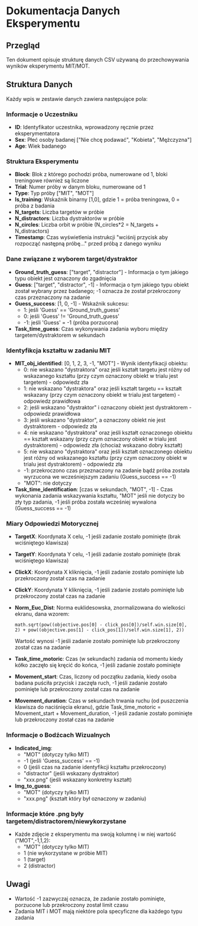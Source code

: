 # Dokumentacja Danych Eksperymentu

## Przegląd
Ten dokument opisuje strukturę danych CSV używaną do przechowywania wyników eksperymentu MIT/MOT. 

## Struktura Danych
Każdy wpis w zestawie danych zawiera następujące pola:

### Informacje o Uczestniku
- **ID**: Identyfikator uczestnika, wprowadzony ręcznie przez eksperymentatora
- **Sex**: Płeć osoby badanej ["Nie chcę podawać", "Kobieta", "Mężczyzna"]
- **Age**: Wiek badanego

### Struktura Eksperymentu
- **Block**: Blok z którego pochodzi próba, numerowane od 1, bloki treningowe również są liczone
- **Trial**: Numer próby w danym bloku, numerowane od 1
- **Type**: Typ próby ["MIT", "MOT"]
- **Is_training**: Wskaźnik binarny [1,0], gdzie 1 = próba treningowa, 0 = próba z badania
- **N_targets**: Liczba targetów w próbie
- **N_distractors**: Liczba dystraktorów w próbie
- **N_circles**: Liczba orbit w próbie (N_circles*2 = N_targets + N_distractors)
- **Timestamp**: Czas wyświetlenia instrukcji "wciśnij przycisk aby rozpocząć następną próbę..." przed próbą z danego wyniku

### Dane związane z wyborem target/dystraktor

- **Ground_truth_guess**: ["target", "distractor"] - Informacja o tym jakiego typu obiekt jest oznaczony do zgadnięcia
- **Guess**: ["target", "distractor", -1] - Informacja o tym jakiego typu obiekt został wybrany przez badanego; -1 oznacza że został przekroczony czas przeznaczony na zadanie
- **Guess_success**: [1, 0, -1] - Wskaźnik sukcesu:
  - 1: jeśli 'Guess' == 'Ground_truth_guess'
  - 0: jeśli 'Guess' != 'Ground_truth_guess'
  - -1: jeśli 'Guess' = -1 (próba porzucona)
- **Task_time_guess**: Czas wykonywania zadania wyboru między targetem/dystraktorem w sekundach

### Identyfikcja kształtu w zadaniu MIT

- **MIT_obj_identified**: [0, 1, 2, 3, -1, "MOT"] - Wynik identyfikacji obiektu:
  - 0: nie wskazano "dystraktora" oraz jeśli kształt targetu jest różny od wskazanego kształtu (przy czym oznaczony obiekt w trialu jest targetem) - odpowiedz zła
  - 1: nie wskazano "dystraktora" oraz jeśli kształt targetu == kształt wskazany (przy czym oznaczony obiekt w trialu jest targetem) - odpowiedz prawidłowa
  - 2: jeśli wskazano "dystraktor" i oznaczony obiekt jest dystraktorem - odpowiedz prawidłowa
  - 3: jeśli wskazano "dystraktor", a oznaczony obiekt nie jest dystraktorem - odpowiedz zła
  - 4: nie wskazano "dystraktora" oraz jeśli kształt oznaczonego obiektu == kształt wskazany (przy czym oznaczony obiekt w trialu jest dystraktorem) - odpowiedz zła (chociaż wskazano dobry kształt)
  - 5: nie wskazano "dystraktora" oraz jeśli kształt oznaczonego obiektu jest różny od wskazanego kształtu (przy czym oznaczony obiekt w trialu jest dystraktorem) - odpowiedz zła
  - -1: przekroczono czas przeznaczony na zadanie bądź próba została wyrzucona we wcześniejszym zadaniu (Guess_success == -1)
  - "MOT": nie dotyczy
- **Task_time_identification**: [czas w sekundach, "MOT", -1] - Czas wykonania zadania wskazywania kształtu, "MOT" jeśli nie dotyczy bo zły typ zadania, -1 jeśli próba została wcześniej wywalona (Guess_success == -1)

### Miary Odpowiedzi Motorycznej
- **TargetX**: Koordynata X celu, -1 jeśli zadanie zostało pominięte (brak wciśniętego klawisza)
- **TargetY**: Koordynata Y celu, -1 jeśli zadanie zostało pominięte (brak wciśniętego klawisza)
- **ClickX**: Koordynata X kliknięcia, -1 jeśli zadanie zostało pominięte lub przekroczony został czas na zadanie
- **ClickY**: Koordynata Y kliknięcia, -1 jeśli zadanie zostało pominięte lub przekroczony został czas na zadanie
- **Norm_Euc_Dist**: Norma euklidesowska, znormalizowana do wielkości ekranu, dana wzorem:
  ```
  math.sqrt(pow((objective.pos[0] - click_pos[0])/self.win.size[0], 2) + pow((objective.pos[1] - click_pos[1])/self.win.size[1], 2))
  ```
  Wartość wynosi -1 jeśli zadanie zostało pominięte lub przekroczony został czas na zadanie

- **Task_time_motoric**: Czas (w sekundach) zadania od momentu kiedy kółko zaczęło się kręcić do końca, -1 jeśli zadanie zostało pominięte
- **Movement_start**: Czas, liczony od początku zadania, kiedy osoba badana puściła przycisk i zaczęła ruch, -1 jeśli zadanie zostało pominięte lub przekroczony został czas na zadanie
- **Movement_duration**: Czas w sekundach trwania ruchu (od puszczenia klawisza do naciśnięcia ekranu), gdzie Task_time_motoric = Movement_start + Movement_duration, -1 jeśli zadanie zostało pominięte lub przekroczony został czas na zadanie

### Informacje o Bodźcach Wizualnych
- **Indicated_img**: 
  - "MOT" (dotyczy tylko MIT)
  - -1 (jeśli 'Guess_success' == -1)
  - 0 (jeśli czas na zadanie identyfikcji kształtu przekroczony)
  - "distractor" (jeśli wskazany dystraktor)
  - "xxx.png" (jeśli wskazany konkretny kształt)
- **Img_to_guess**: 
  - "MOT" (dotyczy tylko MIT)
  - "xxx.png" (kształt który był oznaczony w zadaniu)

### Informacje które .png były targetem/distractorem/niewykorzystane
- Każde zdjęcie z eksperymentu ma swoją kolumnę i w niej wartość ("MOT",-1,1,2):
    - "MOT" (dotyczy tylko MIT)
    - 1 (nie wykorzystane w próbie MIT)
    - 1 (target)
    - 2 (distractor)

## Uwagi
- Wartość -1 zazwyczaj oznacza, że zadanie zostało pominięte, porzucone lub przekroczony został limit czasu
- Zadania MIT i MOT mają niektóre pola specyficzne dla każdego typu zadania
